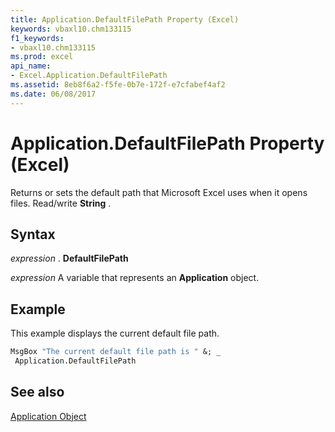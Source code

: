 ```yaml
---
title: Application.DefaultFilePath Property (Excel)
keywords: vbaxl10.chm133115
f1_keywords:
- vbaxl10.chm133115
ms.prod: excel
api_name:
- Excel.Application.DefaultFilePath
ms.assetid: 8eb8f6a2-f5fe-0b7e-172f-e7cfabef4af2
ms.date: 06/08/2017
---
```



# Application.DefaultFilePath Property (Excel)

Returns or sets the default path that Microsoft Excel uses when it opens files. Read/write  **String** .


## Syntax

 _expression_ . **DefaultFilePath**

 _expression_ A variable that represents an **Application** object.


## Example

This example displays the current default file path.


```vb
MsgBox "The current default file path is " &; _ 
 Application.DefaultFilePath
```


## See also


[Application Object](Excel.Application(objec).md)

